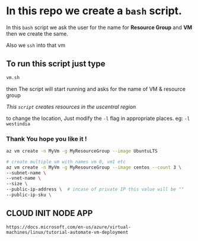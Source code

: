 # In this repo we create a `bash` script.

In this `bash` script we ask the user for the name for **Resource Group** and **VM**
then we create the same. 

Also we `ssh` into that vm 

## To run this script just type 
```bash
vm.sh
```
then The script will start running 
and asks for the name of VM & resource group

*This `script` creates resources in the uscentral region*

to change the location, Just modify the `-l` flag 
in appropriate places.
eg: ` -l westindia `

### Thank You hope you like it ! 

```sh
az vm create -n MyVm -g MyResourceGroup --image UbuntuLTS

# create multiple vm with names vm 0, vm1 etc
az vm create -n MyVm -g MyResourceGroup --image centos --count 3 \
--subnet-name \
--vnet-name \
--size \ 
--public-ip-address \  # incase of private IP this value will be ""
--public-ip-sku \ 


```

## CLOUD INIT NODE APP 

```
https://docs.microsoft.com/en-us/azure/virtual-machines/linux/tutorial-automate-vm-deployment
```
